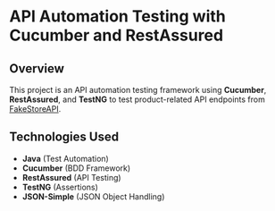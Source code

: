 # API Automation Testing with Cucumber and RestAssured

## Overview
This project is an API automation testing framework using **Cucumber**, **RestAssured**, and **TestNG** to test product-related API endpoints from [FakeStoreAPI](https://fakestoreapi.com/).

## Technologies Used
- **Java** (Test Automation)
- **Cucumber** (BDD Framework)
- **RestAssured** (API Testing)
- **TestNG** (Assertions)
- **JSON-Simple** (JSON Object Handling)


